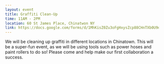 ```yaml
---
layout: event
title: Graffiti Clean-Up
time: 11AM - 2PM
location: 60 St James Place, Chinatwon NY
link: https://docs.google.com/forms/d/1MhKisZ0Zu3oFgHxysZcp88CHnTXb0U9dxcKV46qGO3Y/viewform
---
```

We will be cleaning up graffiti in different locations in Chinatown. This will be a super-fun event, as we will be using tools such as power hoses and paint rollers to do so! Please come and help make our first collaboration a success. 